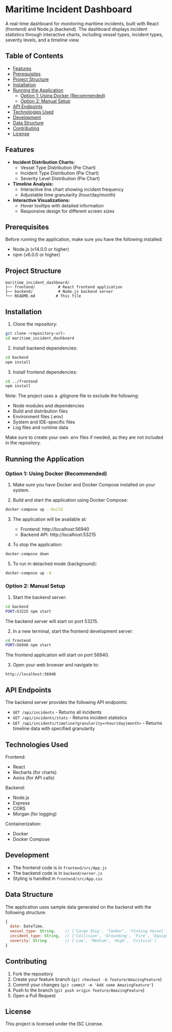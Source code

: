 # Maritime Incident Dashboard

A real-time dashboard for monitoring maritime incidents, built with React (frontend) and Node.js (backend). The dashboard displays incident statistics through interactive charts, including vessel types, incident types, severity levels, and a timeline view.

## Table of Contents

- [Features](#features)
- [Prerequisites](#prerequisites)
- [Project Structure](#project-structure)
- [Installation](#installation)
- [Running the Application](#running-the-application)
  - [Option 1: Using Docker (Recommended)](#option-1-using-docker-recommended)
  - [Option 2: Manual Setup](#option-2-manual-setup)
- [API Endpoints](#api-endpoints)
- [Technologies Used](#technologies-used)
- [Development](#development)
- [Data Structure](#data-structure)
- [Contributing](#contributing)
- [License](#license)

## Features

- **Incident Distribution Charts:**
  - Vessel Type Distribution (Pie Chart)
  - Incident Type Distribution (Pie Chart)
  - Severity Level Distribution (Pie Chart)
- **Timeline Analysis:**
  - Interactive line chart showing incident frequency
  - Adjustable time granularity (hour/day/month)
- **Interactive Visualizations:**
  - Hover tooltips with detailed information
  - Responsive design for different screen sizes

## Prerequisites

Before running the application, make sure you have the following installed:
- Node.js (v14.0.0 or higher)
- npm (v6.0.0 or higher)

## Project Structure

```
maritime_incident_dashboard/
├── frontend/          # React frontend application
├── backend/           # Node.js backend server
└── README.md         # This file
```

## Installation

1. Clone the repository:
```bash
git clone <repository-url>
cd maritime_incident_dashboard
```

2. Install backend dependencies:
```bash
cd backend
npm install
```

3. Install frontend dependencies:
```bash
cd ../frontend
npm install
```

Note: The project uses a .gitignore file to exclude the following:
- Node modules and dependencies
- Build and distribution files
- Environment files (.env)
- System and IDE-specific files
- Log files and runtime data

Make sure to create your own .env files if needed, as they are not included in the repository.

## Running the Application

### Option 1: Using Docker (Recommended)

1. Make sure you have Docker and Docker Compose installed on your system.

2. Build and start the application using Docker Compose:
```bash
docker-compose up --build
```

3. The application will be available at:
   - Frontend: http://localhost:56940
   - Backend API: http://localhost:53215

4. To stop the application:
```bash
docker-compose down
```

5. To run in detached mode (background):
```bash
docker-compose up -d
```

### Option 2: Manual Setup

1. Start the backend server:
```bash
cd backend
PORT=53215 npm start
```
The backend server will start on port 53215.

2. In a new terminal, start the frontend development server:
```bash
cd frontend
PORT=56940 npm start
```
The frontend application will start on port 56940.

3. Open your web browser and navigate to:
```
http://localhost:56940
```

## API Endpoints

The backend server provides the following API endpoints:

- `GET /api/incidents` - Returns all incidents
- `GET /api/incidents/stats` - Returns incident statistics
- `GET /api/incidents/timeline?granularity=<hour|day|month>` - Returns timeline data with specified granularity

## Technologies Used

Frontend:
- React
- Recharts (for charts)
- Axios (for API calls)

Backend:
- Node.js
- Express
- CORS
- Morgan (for logging)

Containerization:
- Docker
- Docker Compose

## Development

- The frontend code is in `frontend/src/App.js`
- The backend code is in `backend/server.js`
- Styling is handled in `frontend/src/App.css`

## Data Structure

The application uses sample data generated on the backend with the following structure:

```javascript
{
  date: DateTime,
  vessel_type: String,    // ['Cargo Ship', 'Tanker', 'Fishing Vessel', 'Passenger Ship', 'Container Ship']
  incident_type: String,  // ['Collision', 'Grounding', 'Fire', 'Equipment Failure', 'Weather Related']
  severity: String        // ['Low', 'Medium', 'High', 'Critical']
}
```

## Contributing

1. Fork the repository
2. Create your feature branch (`git checkout -b feature/AmazingFeature`)
3. Commit your changes (`git commit -m 'Add some AmazingFeature'`)
4. Push to the branch (`git push origin feature/AmazingFeature`)
5. Open a Pull Request

## License

This project is licensed under the ISC License.
